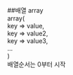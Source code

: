 ##배열 array
<br>array(
  <br>key => value,
  <br>key => value2,
  <br>key => value3,
  <br>...
  <br>)
<br>배열순서는 0부터 시작
